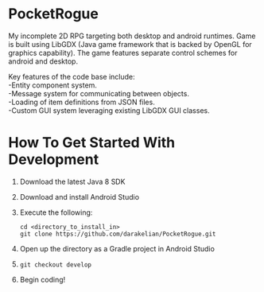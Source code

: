 # PocketRogue
My incomplete 2D RPG targeting both desktop and android runtimes. Game is built using LibGDX (Java game framework that is backed by OpenGL for graphics capability). The game features separate control schemes for android and desktop.

Key features of the code base include:  
-Entity component system.  
-Message system for communicating between objects.  
-Loading of item definitions from JSON files.  
-Custom GUI system leveraging existing LibGDX GUI classes.

# How To Get Started With Development
1. Download the latest Java 8 SDK
2. Download and install Android Studio
3. Execute the following: 

   ```
   cd <directory_to_install_in>
   git clone https://github.com/darakelian/PocketRogue.git
   ```
   
4. Open up the directory as a Gradle project in Android Studio
5. `git checkout develop`
6. Begin coding!
